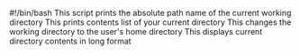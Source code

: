 #!/bin/bash
This script prints the absolute path name of the current working directory
This prints contents list of your current directory
This changes the working directory to the user's home directory
This displays current directory contents in long format
